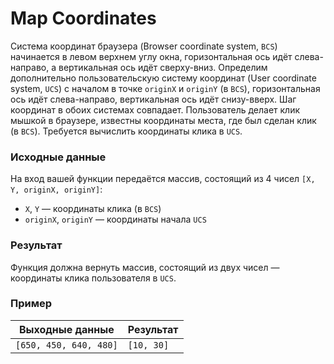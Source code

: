 # Map Coordinates
Система координат браузера (Browser coordinate system, `BCS`) начинается в левом верхнем углу окна,
горизонтальная ось идёт слева-направо, а вертикальная ось идёт сверху-вниз. Определим дополнительно
пользовательскую систему координат (User coordinate system, `UCS`) с началом в точке `originX` и
`originY` (в `BCS`), горизонтальная ось идёт слева-направо, вертикальная ось идёт снизу-вверх. Шаг 
координат в обоих системах совпадает. Пользователь делает клик мышкой в браузере, известны
координаты места, где был сделан клик (в `BCS`). Требуется вычислить координаты клика в `UCS`. 

### Исходные данные
На вход вашей функции передаётся массив, состоящий из 4 чисел `[X, Y, originX, originY]`:
- `X`, `Y` — координаты клика (в `BCS`)
- `originX`, `originY` — координаты начала `UCS`

### Результат
Функция должна вернуть массив, состоящий из двух чисел — координаты клика пользователя в `UCS`.

### Пример
| Выходные данные             | Результат   |
|-----------------------------|-------------|
| `[650, 450, 640, 480]`      | `[10, 30]`  |

